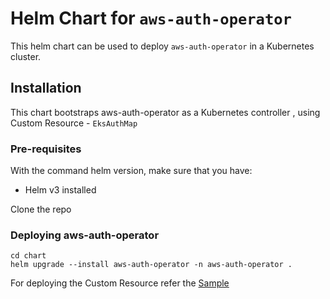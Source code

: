 # Helm Chart for `aws-auth-operator`

This helm chart can be used to deploy `aws-auth-operator` in a Kubernetes cluster.

## Installation

This chart bootstraps aws-auth-operator as a Kubernetes controller , using Custom Resource - `EksAuthMap`

### Pre-requisites

With the command helm version, make sure that you have:
- Helm v3 installed

Clone the repo

### Deploying aws-auth-operator

```
cd chart
helm upgrade --install aws-auth-operator -n aws-auth-operator .

``` 

For deploying the Custom Resource refer the [Sample](../samples/sample.yaml)